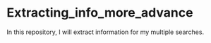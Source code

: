 # Extracting_info_more_advance
In this repository, I will extract information for my multiple searches. 
